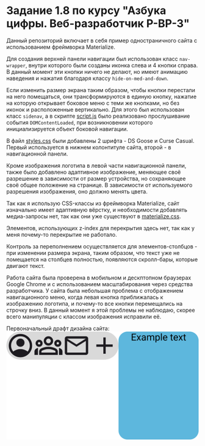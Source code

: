 # Задание 1.8 по курсу "Азбука цифры. Веб-разработчик Р-ВР-3"
Данный репозиторий включает в себя пример одностраничного сайта с использованием фреймворка Materialize.

Для создания верхней панели навигации был использован класс `nav-wrapper`, внутри которого были созданы иконка слева и 4 кнопки справа. В данный момент эти кнопки ничего не делают, но имеют анимацию наведения и нажатия благодаря классу `hide-on-med-and-down`.

Если изменить размер экрана таким образом, чтобы кнопки перестали на него помещаться, они трансформируются в единую кнопку, нажатие на которую открывает боковое меню с теми же кнопками, но без иконок и расположенные вертикально. Для этого был использован класс `sidenav`, а в скрипте [script.js](js/script.js) было реализовано прослушивание события `DOMContentLoaded`, при возникновении которого инициализируется объект боковой навигации.

В файл [styles.css](css/styles.css) были добавлены 2 шрифта - DS Goose и Curse Casual. Первый используется в нижнем колонтитуле сайта, второй - в навигационной панели.

Кроме изображения логотипа в левой части навигационной панели, также было добавлено адаптивное изображение, меняющее своё разрешение в зависимости от размер устройства, но сохраняющее своё общее положение на странице. В зависимости от используемого разрешения изображения, оно должно менять цвета.

Так как я использую CSS-классы из фреймворка Materialize, сайт изначально имеет адаптивную вёрстку, и необходимости добавлять медиа-запросы нет, так как они уже существуют в [materialize.css](css/materialize.css).

Элементов, использующих z-index для перекрытия здесь нет, так как у меня почему-то перекрытие не работало.

Контроль за переполнением осуществляется для элементов-столбцов - при изменении размера экрана, таким образом, что текст уже не помещается на столбцев полностью, появляются скролл-бары, которые двигают текст.

Работа сайта была проверена в мобильном и дескптопном браузерах Google Chrome и с использованием масштабирования через средства разработчика. У сайта была небольшая проблема с отображением навигационного меню, когда левая кнопка приближалась к изображению логотипа, и почему-то все кнопки перемещались на строчку вниз. В данный момент я этой проблемы не наблюдаю, скорее всего манипуляции с классом изображения исправили её.

Первоначальный драфт дизайна сайта:
[](figma/Desktop%20-%201.svg?sanitize=true)
<img src="figma/Desktop%20-%201.svg?sanitize=true">